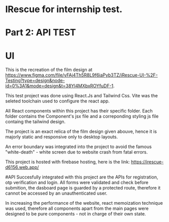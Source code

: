 # IRescue for internship test.

# Part 2: API TEST

# UI
This is the recreation of the film design at  https://www.figma.com/file/yFAj4Th5R8L9f6iaPyb3TZ/iRescue-UI-%2F-Testing?type=design&node-id=0%3A1&mode=design&t=38Yl4MXbxROYfuDF-1.

This test project was done using React.Js and Tailwind Css. Vite was the seleted toolchain used to configure the react app.

All React components within this project has their specific folder. Each folder contains the Component's jsx file and a correponding styling js file containg the tailwind design.

The project is an exact relica of the film design given abouve, hence it is majorly static and responsive only to desktop layouts.

An error boundary was integrated into the project to avoid the famous "white-death" - white screen due to website crash from fatal errors.

This project is hosted with firebase hosting, here is the link: https://irescue-d6156.web.app/


#API
Succesfully integrated with this project are the APIs for registration, otp verification and login. All forms were validated and check before submition, the dasboard page is guarded by a protected route, therefore it cannot be accessed by an unauthenticated user.

In increasing the performance of the website, react memoization technique was used, therefore all components apart from the main pages were designed to be pure components - not in charge of their own state. 


